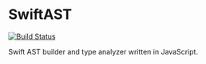 SwiftAST
===========
[![Build Status](https://magnum.travis-ci.com/krzKaczor/SwiftAST.svg?token=BbKpsEui6wEsUpubmDsD&branch=master)](https://magnum.travis-ci.com/krzKaczor/SwiftAST)

Swift AST builder and type analyzer written in JavaScript.
